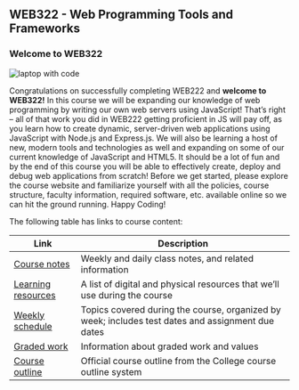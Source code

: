 ## WEB322 - Web Programming Tools and Frameworks

### Welcome to WEB322 

![laptop with code](/WEB322-Backup/media/uploads/2017/04/computer-image-2-copy_mini.jpg)

Congratulations on successfully completing WEB222 and **welcome to WEB322!** In this course we will be expanding our knowledge of web programming by writing our own web servers using JavaScript! That’s right – all of that work you did in WEB222 getting proficient in JS will pay off, as you learn how to create dynamic, server-driven web applications using JavaScript with Node.js and Express.js. We will also be learning a host of new, modern tools and technologies as well and expanding on some of our current knowledge of JavaScript and HTML5\. It should be a lot of fun and by the end of this course you will be able to effectively create, deploy and debug web applications from scratch! Before we get started, please explore the course website and familiarize yourself with all the policies, course structure, faculty information, required software, etc. available online so we can hit the ground running. Happy Coding!

The following table has links to course content:

| Link | Description |
| ---- | ----------- |
| [Course notes](/notes/) | Weekly and daily class notes, and related information |
| [Learning resources](/resources) | A list of digital and physical resources that we’ll use during the course |
| [Weekly schedule](/weekly-schedule) | Topics covered during the course, organized by week; includes test dates and assignment due dates |
| [Graded work](/graded-work) | Information about graded work and values |
| [Course outline](https://ict.senecacollege.ca/course/web322) | Official course outline from the College course outline system |
